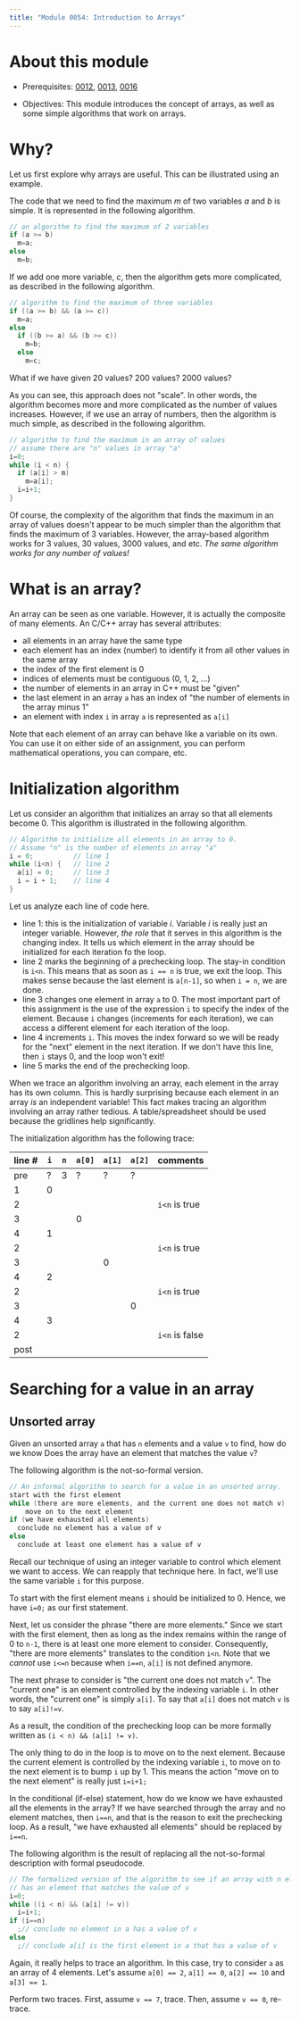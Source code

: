 ```yaml
---
title: "Module 0054: Introduction to Arrays"
---
```


# About this module

-   Prerequisites: [0012](../0012/mdModule.html), [0013](../0013/mdModule.html), [0016](../0016)

-   Objectives: This module introduces the concept of arrays, as well as
    some simple algorithms that work on arrays.

# Why?

Let us first explore why arrays are useful. This can be illustrated
using an example.

The code that we need to find the maximum $m$ of two variables $a$ and
$b$ is simple. It is represented in the following algorithm.

```c
// an algorithm to find the maximum of 2 variables
if (a >= b)
  m=a;
else
  m=b;
```

If we add one more variable, $c$, then the algorithm gets more
complicated, as described in the following algorithm.

```c
// algorithm to find the maximum of three variables
if ((a >= b) && (a >= c))
  m=a;
else
  if ((b >= a) && (b >= c))
    m=b;
  else
    m=c;
```

What if we have given 20 values? 200 values? 2000 values?

As you can see, this approach does not "scale". In other words, the
algorithm becomes more and more complicated as the number of values
increases. However, if we use an array of numbers, then the algorithm is
much simple, as described in the following algorithm.

```c
// algorithm to find the maximum in an array of values
// assume there are "n" values in array "a"
i=0;
while (i < n) {
  if (a[i] > m)
    m=a[i];
  i=i+1;
}
```

Of course, the complexity of the algorithm that finds the maximum in an array of values doesn't appear to be much simpler than the
algorithm that finds the maximum of 3 variables. However, the array-based algorithm
works for 3 values, 30 values, 3000
values, and etc. *The same algorithm works for any number of values!*

# What is an array?

An array can be seen as one variable. However, it is actually the
composite of many elements. An C/C++ array has several attributes:

-   all elements in an array have the same type
-   each element has an index (number) to identify it from all other values in the same array
-   the index of the first element is 0
-   indices of elements must be contiguous (0, 1, 2, ...)
-   the number of elements in an array in C++ must be "given"
-   the last element in an array `a` has an index of "the number of elements in the array minus 1"
-   an element with index `i` in array `a` is represented as `a[i]`

Note that each element of an array can behave like a variable on its
own. You can use it on either side of an assignment, you can perform
mathematical operations, you can compare, etc.

# Initialization algorithm

Let us consider an algorithm that initializes an array so that all
elements become 0. This algorithm is illustrated in the following algorithm.

```c
// Algorithm to initialize all elements in an array to 0.
// Assume "n" is the number of elements in array "a"
i = 0;          // line 1
while (i<n) {   // line 2
  a[i] = 0;     // line 3
  i = i + 1;    // line 4
}
```

Let us analyze each line of code here.

-   line 1: this is the initialization of variable
    $i$. Variable $i$ is really just an integer variable. However, *the
    role* that it serves in this algorithm is the changing index. It
    tells us which element in the array should be initialized for each
    iteration fo the loop.
-   line 2 marks the beginning of a prechecking loop.
    The stay-in condition is `i<n`. This means that as soon as
    `i == n` is true, we exit the loop. This makes sense because the last
    element is `a[n-1]`, so when `i = n`, we are done.
-   line 3 changes one element in array `a` to 0. The
    most important part of this assignment is the use of the expression
    `i` to specify the index of the element. Because `i` changes
    (increments for each iteration), we can access a different element
    for each iteration of the loop.
-   line 4 increments `i`. This moves the index forward so we will be ready for the "next" element in the next     iteration. If we don't have this line, then `i` stays 0, and the
    loop won't exit! 
-   line 5 marks the end of the prechecking loop.

When we trace an algorithm involving an array, each element in the array
has its own column. This is hardly surprising because each element in an
array *is* an independent variable! This fact makes tracing an
algorithm involving an array rather tedious. A table/spreadsheet should
be used because the gridlines help significantly.

The initialization algorithm has the following trace:

|line #|`i`|`n`|`a[0]`|`a[1]`|`a[2]`|comments|
|-|-|-|-|-|-|-|
|pre|?|3|?|?|?||
|1|0| | | | | |
|2| | | | | |`i<n` is true|
|3| | |0| | | |
|4|1| | | | | |
|2| | | | | |`i<n` is true|
|3| | | |0| | |
|4|2| | | | | |
|2| | | | | |`i<n` is true|
|3| | | | |0| |
|4|3| | | | | |
|2| | | | | |`i<n` is false|
|post| | | | | | |



# Searching for a value in an array

## Unsorted array

Given an unsorted array `a` that has `n` elements and a value `v` to find, how do we know
Does the array have an element that matches the value `v`?

The following algorithm is the not-so-formal version.

```c
// An informal algorithm to search for a value in an unsorted array.
start with the first element
while (there are more elements, and the current one does not match v)
    move on to the next element
if (we have exhausted all elements)
  conclude no element has a value of v
else
  conclude at least one element has a value of v
```

Recall our technique of using an integer variable to control which
element we want to access. We can reapply that technique here. In fact,
we'll use the same variable `i` for this purpose.

To start with the first element means `i` should be initialized to 0.
Hence, we have `i=0;` as our first statement.

Next, let us consider the phrase "there are more elements." Since we
start with the first element, then as long as the index remains within
the range of 0 to `n-1`, there is at least one more element to
consider. Consequently, "there are more elements" translates to the
condition `i<n`. Note that we *cannot* use `i<=n` because when
`i==n`, `a[i]` is not defined anymore.

The next phrase to consider is "the current one does not match `v`". The
"current one" is an element controlled by the indexing variable `i`. In
other words, the "current one" is simply `a[i]`. To say that `a[i]` does
not match `v` is to say `a[i]!=v`.

As a result, the condition of the prechecking loop can be more formally
written as `(i < n) && (a[i] != v)`.

The only thing to do in the loop is to move on to the next element. Because
the current element is controlled by the indexing variable `i`, to move
on to the next element is to bump `i` up by 1. This means the action
"move on to the next element" is really just `i=i+1;`

In the conditional (if-else) statement, how do we know we have
exhausted all the elements in the array? If we have searched through the
array and no element matches, then `i==n`, and that is the reason to exit
the prechecking loop. As a result, "we have exhausted all elements"
should be replaced by `i==n`.

The following algorithm is the result of replacing all the not-so-formal description with formal pseudocode.

```c
// The formalized version of the algorithm to see if an array with n elements
// has an element that matches the value of v
i=0;
while ((i < n) && (a[i] != v))
  i=i+1;
if (i==n)
  ;// conclude no element in a has a value of v
else
  ;// conclude a[i] is the first element in a that has a value of v
```

Again, it really helps to trace an algorithm. In this case, try to
consider `a` as an array of 4 elements. Let's assume `a[0] == 2`,
`a[1] == 0`, `a[2] == 10` and `a[3] == 1`.

Perform two traces. First, assume `v == 7`, trace. Then, assume `v == 0`,
re-trace.
